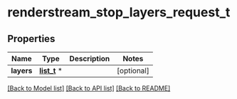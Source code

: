 # renderstream_stop_layers_request_t

## Properties
Name | Type | Description | Notes
------------ | ------------- | ------------- | -------------
**layers** | [**list_t**](d3api_locator.md) \* |  | [optional] 

[[Back to Model list]](../README.md#documentation-for-models) [[Back to API list]](../README.md#documentation-for-api-endpoints) [[Back to README]](../README.md)



